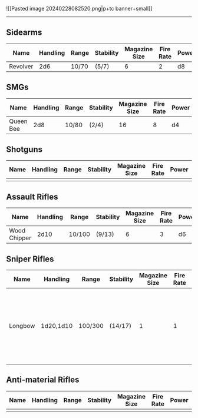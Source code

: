 ![[Pasted image 20240228082520.png|p+tc banner+small]]
____
## Sidearms

| **Name** | **Handling** | **Range** | **Stability** | **Magazine Size** | **Fire Rate** | **Power** | **Notes** |
| -------- | ------------ | --------- | ------------- | ----------------- | ------------- | --------- | --------- |
| Revolver | 2d6          | 10/70     | (5/7)         | 6                 | 2             | d8        |           |
## SMGs

| **Name**  | **Handling** | **Range** | **Stability** | **Magazine Size** | **Fire Rate** | **Power** | **Notes**                                                            |
| --------- | ------------ | --------- | ------------- | ----------------- | ------------- | --------- | -------------------------------------------------------------------- |
| Queen Bee | 2d8          | 10/80     | (2/4)         | 16                | 8             | d4        |                                                                      |
## Shotguns

| **Name** | **Handling** | **Range** | **Stability** | **Magazine Size** | **Fire Rate** | **Power** | **Notes** |
| -------- | ------------ | --------- | ------------- | ----------------- | ------------- | --------- | --------- |
|          |              |           |               |                   |               |           |           |
## Assault Rifles
| **Name**     | **Handling** | **Range** | **Stability** | **Magazine Size** | **Fire Rate** | **Power** | **Notes** |
| ------------ | ------------ | --------- | ------------- | ----------------- | ------------- | --------- | --------- |
| Wood Chipper | 2d10         | 10/100    | (9/13)        | 6                 | 3             | d6        |           |
## Sniper Rifles

| **Name** | **Handling** | **Range** | **Stability** | **Magazine Size** | **Fire Rate** | **Power** | **Notes**                                                            |
| -------- | ------------ | --------- | ------------- | ----------------- | ------------- | --------- | -------------------------------------------------------------------- |
| Longbow  | 1d20,1d10    | 100/300   | (14/17)       | 1                 | 1             | 1d8+10    | Hold Breath: Spend an extra stamina to increase your stability by 2. |
## Anti-material Rifles
| **Name** | **Handling** | **Range** | **Stability** | **Magazine Size** | **Fire Rate** | **Power** | **Notes** |
| -------- | ------------ | --------- | ------------- | ----------------- | ------------- | --------- | --------- |
|          |              |           |               |                   |               |           |           |